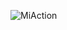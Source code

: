 ![MiAction](https://user-images.githubusercontent.com/17733053/71496046-d926e400-282f-11ea-81be-760ead702e5f.png)
